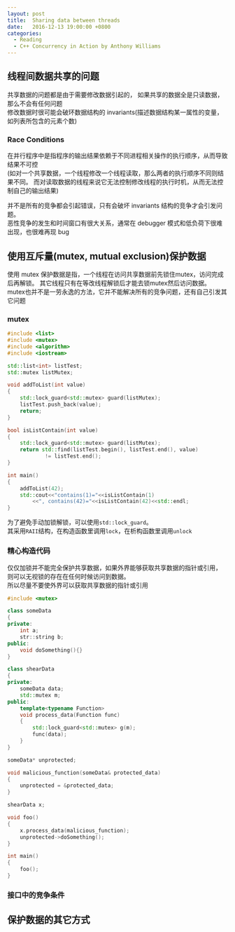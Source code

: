 ```yaml
---
layout: post
title:  Sharing data between threads
date:   2016-12-13 19:00:00 +0800
categories:
  - Reading
  - C++ Concurrency in Action by Anthony Williams
---
```


## 线程间数据共享的问题

共享数据的问题都是由于需要修改数据引起的，
如果共享的数据全是只读数据，那么不会有任何问题  
修改数据时很可能会破环数据结构的 invariants(描述数据结构某一属性的变量，如列表所包含的元素个数)

### Race Conditions

在并行程序中是指程序的输出结果依赖于不同进程相关操作的执行顺序，从而导致结果不可控  
(如对一个共享数据，一个线程修改一个线程读取，那么两者的执行顺序不同则结果不同。
而对读取数据的线程来说它无法控制修改线程的执行时机，从而无法控制自己的输出结果)

并不是所有的竞争都会引起错误，只有会破坏 invariants 结构的竞争才会引发问题。  
恶性竞争的发生和时间窗口有很大关系，通常在 debugger 模式和低负荷下很难出现，也很难再现 bug

## 使用互斥量(mutex, mutual exclusion)保护数据

使用 mutex 保护数据是指，一个线程在访问共享数据前先锁住mutex，访问完成后再解锁。
其它线程只有在等改线程解锁后才能去锁mutex然后访问数据。  
mutex也并不是一劳永逸的方法，它并不能解决所有的竞争问题，还有自己引发其它问题

### mutex

```c++
#include <list>
#include <mutex>
#include <algorithm>
#include <iostream>

std::list<int> listTest;
std::mutex listMutex;

void addToList(int value)
{
    std::lock_guard<std::mutex> guard(listMutex);
    listTest.push_back(value);
    return;
}

bool isListContain(int value)
{
    std::lock_guard<std::mutex> guard(listMutex);
    return std::find(listTest.begin(), listTest.end(), value)
            != listTest.end();
}

int main()
{
    addToList(42);
    std::cout<<"contains(1)="<<isListContain(1)
        <<", contains(42)="<<isListContain(42)<<std::endl;
}
```

为了避免手动加锁解锁，可以使用`std::lock_guard`。  
其采用`RAII`结构，在构造函数里调用`lock`，在析构函数里调用`unlock`

### 精心构造代码

仅仅加锁并不能完全保护共享数据，如果外界能够获取共享数据的指针或引用，
则可以无视锁的存在在任何时候访问到数据。  
所以尽量不要使外界可以获取共享数据的指针或引用

```c++
#include <mutex>

class someData
{
private:
    int a;
    str::string b;
public:
    void doSomething(){}
}

class shearData
{
private:
    someData data;
    std::mutex m;
public:
    template<typename Function>
    void process_data(Function func)
    {
        std::lock_guard<std::mutex> g(m);
        func(data);
    }
}

someData* unprotected;

void malicious_function(someData& protected_data)
{
    unprotected = &protected_data;
}

shearData x;

void foo()
{
    x.process_data(malicious_function);
    unprotected->doSomething();
}

int main()
{
    foo();
}
```

### 接口中的竞争条件

## 保护数据的其它方式
